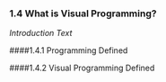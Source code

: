 ### 1.4 What is Visual Programming?

_Introduction Text_

####1.4.1	Programming Defined

####1.4.2	Visual Programming Defined
